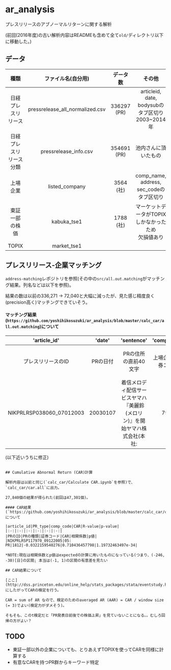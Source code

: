 # ar_analysis

プレスリリースのアブノーマルリターンに関する解析

(前回(2016年度)の古い解析内容はREADMEも含めて全て`old/`ディレクトリ以下に移動した。)

## データ

|種類|ファイル名(自分用)|データ数|その他|
|:-:|:-:|:-:|:-:|
|日経プレスリリース|pressrelease_all_normalized.csv|336297 (PR)|articleid, date, bodysubのタブ区切り<br>2003~2014年|
|日経プレスリリース分類|pressrelease_info.csv|354691 (PR)|池内さんに頂いたもの|
|上場企業|listed_company|3564 (社)|comp_name, address, sec_codeのタブ区切り|
|東証一部の株価|kabuka_tse1|1788 (社)|マーケットデータがTOPIXしかなかったため<br>欠損値あり|
|TOPIX|market_tse1|||

## プレスリリース-企業マッチング

`address-matching`レポジトリを参照(その中の`src/all.out.matching`がマッチング結果。列名などは以下を参照)。

結果の数は以前の336,271 -> 72,040と大幅に減ったが、見た感じ精度良く(precision高く)マッチングできていそう。

#### マッチング結果(`https://github.com/yoshihikosuzuki/ar_analysis/blob/master/calc_car/all.out.matching`)について

|'article_id'|'date'|'sentence'|'comp_code'|'comp_name'|'address_pr'|'add_ress_lc'|'score'|
|:-:|:-:|:-:|:-:|:-:|:-:|:-:|:-:|
|プレスリリースのID|PRの日付|PRの住所の直前40文字|上場企業の証券コード|企業名|PRから抽出した住所|上場企業の住所|スコア(上のレポジトリ参照)|
|NIKPRLRSP038060_07012003|20030107|着信メロディ配信サービスヤマハ『美麗鈴(メロリン)』を開始ヤマハ株式会社(本社:|7951|ヤマハ|静岡県 None 浜松市 中区 中沢町 None None 10 1 None None|静岡県 None 浜松市 中区 中沢町 None None 10 1 None None|9|

(以下近いうちに修正)

```

## Cumulative Abnormal Return (CAR)計算

解析内容は以前と同じ(`calc_car/Calculate CAR.ipynb`を参照)で、`calc_car/car.all`に出力。

27,840個の結果が得られた(前回は47,301個)。

#### CAR結果(`https://github.com/yoshihikosuzuki/ar_analysis/blob/master/calc_car/car.all`)について

|article_id|PR_type|comp_code|CAR|R-value|p-value|
|:-:|:-:|:-:|:-:|:-:|:-:|
|PRのID|PRの種類|証券コード|CAR|相関係数|p値|
|NIKPRLRSP117970_09122005|05: PR|1812|-0.0322159540276|0.710436457798|1.19732463497e-34|

*NOTE:現在は相関係数とp値はexpectedの計算に用いたものになっている(つまり、(-246, -30)[日]の区間; 本当は(-1, 1)の区間の有意差を見たい

## CAR結果について

[ここ](http://dss.princeton.edu/online_help/stats_packages/stata/eventstudy.html#car)にしたがってCARの検定を行う。

CAR = sum of AR なので、検定のためのaveraged AR (AAR) = CAR / window size (= 3)でよい(検定力がダメそう)。

そもそも、このt検定だと「PR発表日前後での株価上昇」を見ていないことになる。。むしろ回帰の方がよい？

```

## TODO

* 東証一部以外の企業についても、とりあえずTOPIXを使ってCARを同様に計算する
* 有意なCARを持つPR群からキーワード特定